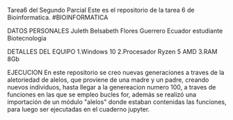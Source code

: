 Tarea6 del Segundo Parcial
Este es el repositorio de la tarea 6 de Bioinformatica. #BIOINFORMATICA

DATOS PERSONALES
Juleth Belsabeth Flores Guerrero
Ecuador
estudiante
Biotecnologia

DETALLES DEL EQUIPO
1.Windows 10
2.Procesador Ryzen 5 AMD
3.RAM 8Gb

EJECUCION
En este repositorio se creo nuevas generaciones a traves de la aletoriedad  de alelos, que proviene de una madre y un padre, creando nuevos individuos, hasta llegar a la genereacion numero 100, a traves de funciones en las que se empleo bucles for, además se realizó una importación de un módulo "alelos" donde estaban contenidas las funciones, para luego ser ejecutadas en el cuaderno jupyter.
